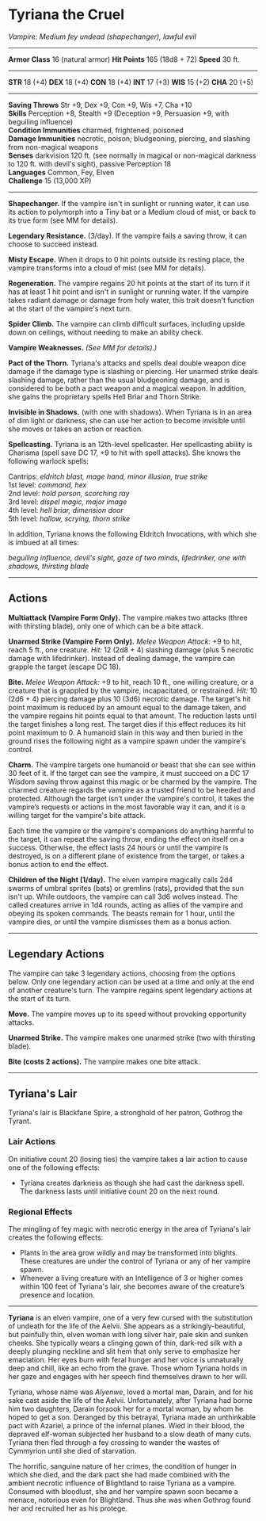 # Tyriana the Cruel

_Vampire: Medium fey undead (shapechanger), lawful evil_

---

**Armor Class** 16 (natural armor)
**Hit Points** 165 (18d8 + 72)
**Speed** 30 ft.

---

**STR** 18 (+4) **DEX** 18 (+4) **CON** 18 (+4) **INT** 17 (+3) **WIS** 15 (+2) **CHA** 20 (+5)

---

**Saving Throws** Str +9, Dex +9, Con +9, Wis +7, Cha +10  
**Skills** Perception +8, Stealth +9 (Deception +9, Persuasion +9, with beguiling influence)  
**Condition Immunities** charmed, frightened, poisoned  
**Damage Immunities** necrotic, poison; bludgeoning, piercing, and slashing from non-magical weapons  
**Senses** darkvision 120 ft. (see normally in magical or non-magical darkness to 120 ft. with devil's sight), passive Perception 18  
**Languages** Common, Fey, Elven  
**Challenge** 15 (13,000 XP)

---

**Shapechanger.** If the vampire isn't in sunlight or running water, it can use its action to polymorph into a Tiny bat or a Medium cloud of mist, or back to its true form (see MM for details).

**Legendary Resistance.** (3/day). If the vampire fails a saving throw, it can choose to succeed instead.

**Misty Escape.** When it drops to 0 hit points outside its resting place, the vampire transforms into a cloud of mist (see MM for details).

**Regeneration.** The vampire regains 20 hit points at the start of its turn if it has at least 1 hit point and isn't in sunlight or running water. If the vampire takes radiant damage or damage from holy water, this trait doesn't function at the start of the vampire's next turn.

**Spider Climb.** The vampire can climb difficult surfaces, including upside down on ceilings, without needing to make an ability check.

**Vampire Weaknesses.** _(See MM for details).)_

**Pact of the Thorn.** Tyriana's attacks and spells deal double weapon dice damage if the damage type is slashing or piercing. Her unarmed strike deals slashing damage, rather than the usual bludgeoning damage, and is considered to be both a pact weapon and a magical weapon. In addition, she gains the proprietary spells Hell Briar and Thorn Strike.

**Invisible in Shadows.** (with one with shadows). When Tyriana is in an area of dim light or darkness, she can use her action to become invisible until she moves or takes an action or reaction.

**Spellcasting.** Tyriana is an 12th-level spellcaster. Her spellcasting ability is Charisma (spell save DC 17, +9 to hit with spell attacks). She knows the following warlock spells:

Cantrips: _eldritch blast, mage hand, minor illusion, true strike_  
1st level: _command, hex_  
2nd level: _hold person, scorching ray_  
3rd level: _dispel magic, major image_  
4th level: _hell briar, dimension door_  
5th level: _hallow, scrying, thorn strike_  

In addition, Tyriana knows the following Eldritch Invocations, with which she is imbued at all times:

_beguiling influence, devil's sight, gaze of two minds, lifedrinker, one with shadows, thirsting blade_

---

## Actions

**Multiattack (Vampire Form Only).** The vampire makes two attacks (three with thirsting blade), only one of which can be a bite attack.

**Unarmed Strike (Vampire Form Only).** _Melee Weapon Attack:_ +9 to hit, reach 5 ft., one creature. _Hit:_ 12 (2d8 + 4) slashing damage (plus 5 necrotic damage with lifedrinker). Instead of dealing damage, the vampire can grapple the target (escape DC 18).

**Bite.** _Melee Weapon Attack:_ +9 to hit, reach 10 ft., one willing creature, or a creature that is grappled by the vampire, incapacitated, or restrained. _Hit:_ 10 (2d6 + 4) piercing damage plus 10 (3d6) necrotic damage. The target's hit point maximum is reduced by an amount equal to the damage taken, and the vampire regains hit points equal to that amount. The reduction lasts until the target finishes a long rest. The target dies if this effect reduces its hit point maximum to 0. A humanoid slain in this way and then buried in the ground rises the following night as a vampire spawn under the vampire's control.

**Charm.** The vampire targets one humanoid or beast that she can see within 30 feet of it. If the target can see the vampire, it must succeed on a DC 17 Wisdom saving throw against this magic or be charmed by the vampire. The charmed creature regards the vampire as a trusted friend to be heeded and protected. Although the target isn’t under the vampire's control, it takes the vampire’s requests or actions in the most favorable way it can, and it is a willing target for the vampire's bite attack.

Each time the vampire or the vampire's companions do anything harmful to the target, it can repeat the saving throw, ending the effect on itself on a success. Otherwise, the effect lasts 24 hours or until the vampire is destroyed, is on a different plane of existence from the target, or takes a bonus action to end the effect.

**Children of the Night (1/day).** The elven vampire magically calls 2d4 swarms of umbral sprites (bats) or gremlins (rats), provided that the sun isn't up. While outdoors, the vampire can call 3d6 wolves instead. The called creatures arrive in 1d4 rounds, acting as allies of the vampire and obeying its spoken commands. The beasts remain for 1 hour, until the vampire dies, or until the vampire dismisses them as a bonus action.

---

## Legendary Actions

The vampire can take 3 legendary actions, choosing from the options below. Only one legendary action can be used at a time and only at the end of another creature's turn. The vampire regains spent legendary actions at the start of its turn.

**Move.** The vampire moves up to its speed without provoking opportunity attacks.

**Unarmed Strike.** The vampire makes one unarmed strike (two with thirsting blade).

**Bite (costs 2 actions).** The vampire makes one bite attack.

---

## Tyriana's Lair

Tyriana's lair is Blackfane Spire, a stronghold of her patron, Gothrog the Tyrant.

### Lair Actions

On initiative count 20 (losing ties) the vampire takes a lair action to cause one of the following effects:

* Tyriana creates darkness as though she had cast the darkness spell. The darkness lasts until initiative count 20 on the next round.

### Regional Effects

The mingling of fey magic with necrotic energy in the area of Tyriana's lair creates the following effects:

* Plants in the area grow wildly and may be transformed into blights. These creatures are under the control of Tyriana or any of her vampire spawn.
* Whenever a living creature with an Intelligence of 3 or higher comes within 100 feet of Tyriana's lair, she becomes aware of the creature’s presence and location.

---

**Tyriana** is an elven vampire, one of a very few cursed with the substitution of undeath for the life of the Aelvii. She appears as a strikingly-beautiful, but painfully thin, elven woman with long silver hair, pale skin and sunken cheeks. She typically wears a clinging gown of thin, dark-red silk with a deeply plunging neckline and slit hem that only serve to emphasize her emaciation. Her eyes burn with feral hunger and her voice is unnaturally deep and chill, like an echo from the grave. Those whom Tyriana holds in her gaze and engages with her speech find themselves drawn to her will.

Tyriana, whose name was _Alyenwe_, loved a mortal man, Darain, and for his sake cast aside the life of the Aelvii. Unfortunately, after Tyriana had borne him two daughters, Darain forsook her for a mortal woman, by whom he hoped to get a son. Deranged by this betrayal, Tyriana made an unthinkable pact with Azariel, a prince of the infernal planes. Wied in their blood, the depraved elf-woman subjected her husband to a slow death of many cuts. Tyriana then fled through a fey crossing to wander the wastes of Cymmyrion until she died of starvation.

The horrific, sanguine nature of her crimes, the condition of hunger in which she died, and the dark pact she had made combined with the ambient necrotic influence of Blightland to raise Tyriana as a vampire. Consumed with bloodlust, she and her vampire spawn soon became a menace, notorious even for Blightland. Thus she was when Gothrog found her and recruited her as his protege.